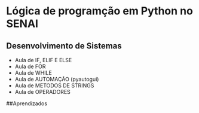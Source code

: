 # Lógica de programção em Python no SENAI
## Desenvolvimento de Sistemas 

- Aula de IF, ELIF E ELSE
- Aula de FOR  
- Aula de WHILE
- Aula de AUTOMAÇÃO (pyautogui)
- Aula de METODOS DE STRINGS
- Aula de OPERADORES

##Aprendizados
  

